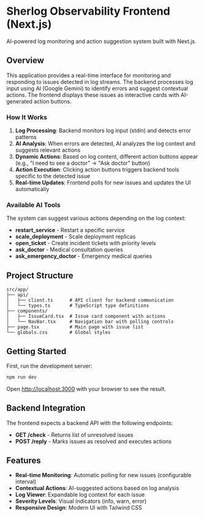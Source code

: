 # Sherlog Observability Frontend (Next.js)

AI-powered log monitoring and action suggestion system built with Next.js.

## Overview

This application provides a real-time interface for monitoring and responding to issues detected in log streams. The backend processes log input using AI (Google Gemini) to identify errors and suggest contextual actions. The frontend displays these issues as interactive cards with AI-generated action buttons.

### How It Works

1. **Log Processing**: Backend monitors log input (stdin) and detects error patterns
2. **AI Analysis**: When errors are detected, AI analyzes the log context and suggests relevant actions
3. **Dynamic Actions**: Based on log content, different action buttons appear (e.g., "I need to see a doctor" → "Ask doctor" button)
4. **Action Execution**: Clicking action buttons triggers backend tools specific to the detected issue
5. **Real-time Updates**: Frontend polls for new issues and updates the UI automatically

### Available AI Tools

The system can suggest various actions depending on the log context:
- **restart_service** - Restart a specific service
- **scale_deployment** - Scale deployment replicas
- **open_ticket** - Create incident tickets with priority levels
- **ask_doctor** - Medical consultation queries
- **ask_emergency_doctor** - Emergency medical queries

## Project Structure

```
src/app/
├── api/
│   ├── client.ts      # API client for backend communication
│   └── types.ts       # TypeScript type definitions
├── components/
│   ├── IssueCard.tsx  # Issue card component with actions
│   └── NavBar.tsx     # Navigation bar with polling controls
├── page.tsx           # Main page with issue list
└── globals.css        # Global styles
```

## Getting Started

First, run the development server:

```bash
npm run dev
```

Open [http://localhost:3000](http://localhost:3000) with your browser to see the result.

## Backend Integration

The frontend expects a backend API with the following endpoints:

- **GET /check** - Returns list of unresolved issues
- **POST /reply** - Marks issues as resolved and executes actions

## Features

- **Real-time Monitoring**: Automatic polling for new issues (configurable interval)
- **Contextual Actions**: AI-suggested actions based on log analysis
- **Log Viewer**: Expandable log context for each issue
- **Severity Levels**: Visual indicators (info, warn, error)
- **Responsive Design**: Modern UI with Tailwind CSS

